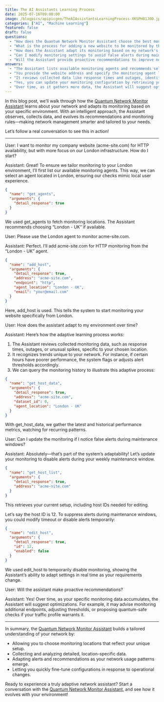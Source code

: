 ```yaml
---
title: The AI Assistants Learning Process
date: 2025-07-16T09:00:00
image: /blogpics/apipicgen/TheAIAssistantsLearningProcess-XKSPH01J0D.jpg
categories: ["AI", "Machine Learning"]
featured: false
draft: false
questions:
  - "How does the Quantum Network Monitor Assistant choose the best monitoring location for my network?"
  - "What is the process for adding a new website to be monitored by the Assistant?"
  - "How does the Assistant adapt its monitoring based on my network's performance data?"
  - "Can I modify monitoring settings to avoid false alerts during maintenance periods?"
  - "Will the Assistant provide proactive recommendations to improve network monitoring?"
answers:
  - "The Assistant lists available monitoring agents and recommends selecting one that matches your specific infrastructure location, such as 'London - UK', to ensure monitoring reflects the local user experience."
  - "You provide the website address and specify the monitoring agent location. The Assistant then uses the 'add_host' command to start monitoring the website's HTTP availability from the chosen location."
  - "It reviews collected data like response times and outages, identifies unique trends such as peak hours with poor performance, and adjusts alert thresholds or flags issues accordingly to better fit your environment."
  - "Yes, you can update your monitoring configuration by retrieving your host list and using the 'edit_host' command to temporarily disable monitoring or adjust alert settings during maintenance windows."
  - "Over time, as it gathers more data, the Assistant will suggest optimizations like monitoring additional endpoints, adjusting alert thresholds, or implementing quantum-safe checks based on your traffic profile."
---
```

In this blog post, we’ll walk through how the [Quantum Network Monitor Assistant](https://readyforquantum.com/?assistant=open) learns about your network and adapts its monitoring based on your specific environment. With an intelligent approach, the Assistant observes, collects data, and evolves its recommendations and monitoring rules—making network management smarter and tailored to your needs.

Let’s follow a real conversation to see this in action!

---

User: I want to monitor my company website (acme-site.com) for HTTP availability, but with more focus on our London infrastructure. How do I start?

Assistant: Great! To ensure we tailor monitoring to your London environment, I’ll first list our available monitoring agents. This way, we can select an agent located in London, ensuring our checks mimic local user experience.

```json
{
  "name": "get_agents",
  "arguments": {
    "detail_response": true
  }
}
```
We used get_agents to fetch monitoring locations. The Assistant recommends choosing “London - UK” if available.

User: Please use the London agent to monitor acme-site.com.

Assistant: Perfect. I’ll add acme-site.com for HTTP monitoring from the “London - UK” agent.

```json
{
  "name": "add_host",
  "arguments": {
    "detail_response": true,
    "address": "acme-site.com",
    "endpoint": "http",
    "agent_location": "London - UK",
    "email": "your@email.com"
  }
}
```
Here, add_host is used. This tells the system to start monitoring your website specifically from London.

User: How does the assistant adapt to my environment over time?

Assistant: Here’s how the adaptive learning process works:

1. The Assistant reviews collected monitoring data, such as response times, outages, or unusual spikes, specific to your chosen location.
2. It recognizes trends unique to your network. For instance, if certain hours have poorer performance, the system flags or adjusts alert thresholds accordingly.
3. We can query the monitoring history to illustrate this adaptive process:

```json
{
  "name": "get_host_data",
  "arguments": {
    "detail_response": true,
    "address": "acme-site.com",
    "dataset_id": 0,
    "agent_location": "London - UK"
  }
}
```
With get_host_data, we gather the latest and historical performance metrics, watching for recurring patterns.

User: Can I update the monitoring if I notice false alerts during maintenance windows?

Assistant: Absolutely—that’s part of the system’s adaptability! Let’s update your monitoring to disable alerts during your weekly maintenance window.

```json
{
  "name": "get_host_list",
  "arguments": {
    "detail_response": true,
    "address": "acme-site.com"
  }
}
```
This retrieves your current setup, including host IDs needed for editing.

Let’s say the host ID is 12. To suppress alerts during maintenance windows, you could modify timeout or disable alerts temporarily:

```json
{
  "name": "edit_host",
  "arguments": {
    "detail_response": true,
    "id": 12,
    "enabled": false
  }
}
```
We used edit_host to temporarily disable monitoring, showing the Assistant’s ability to adapt settings in real time as your requirements change.

User: Will the assistant make proactive recommendations?

Assistant: Yes! Over time, as your specific monitoring data accumulates, the Assistant will suggest optimizations. For example, it may advise monitoring additional endpoints, adjusting thresholds, or proposing quantum-safe checks if your traffic profile warrants it.

---

In summary, the [Quantum Network Monitor Assistant](https://readyforquantum.com/?assistant=open) builds a tailored understanding of your network by:

- Allowing you to choose monitoring locations that reflect your unique setup.
- Collecting and analyzing detailed, location-specific data.
- Adapting alerts and recommendations as your network usage patterns emerge.
- Letting you quickly fine-tune configurations in response to operational changes.

Ready to experience a truly adaptive network assistant? Start a conversation with the [Quantum Network Monitor Assistant](https://readyforquantum.com/?assistant=open), and see how it evolves with your environment!